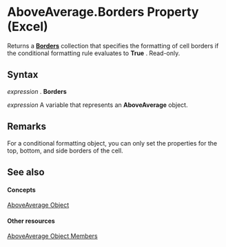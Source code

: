 
# AboveAverage.Borders Property (Excel)

Returns a  **[Borders](adb6efd6-73b6-e620-e9be-f4a42bc52ae8.md)** collection that specifies the formatting of cell borders if the conditional formatting rule evaluates to **True** . Read-only.


## Syntax

 _expression_ . **Borders**

 _expression_ A variable that represents an **AboveAverage** object.


## Remarks

For a conditional formatting object, you can only set the properties for the top, bottom, and side borders of the cell.


## See also


#### Concepts


[AboveAverage Object](dd4ea82f-7986-5d6f-2b0e-fe0ca38226e2.md)
#### Other resources


[AboveAverage Object Members](85828a41-ce2a-4979-8918-3adaed2f5661.md)

